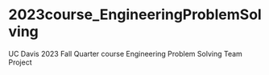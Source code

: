 # 2023course_EngineeringProblemSolving
UC Davis 2023 Fall Quarter course Engineering Problem Solving Team Project 
